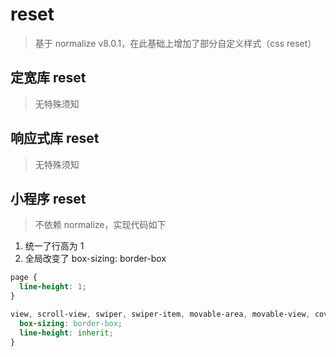 # reset
> 基于 normalize v8.0.1，在此基础上增加了部分自定义样式（css reset）

## 定宽库 reset
> 无特殊须知

## 响应式库 reset
> 无特殊须知

## 小程序 reset
> 不依赖 normalize，实现代码如下
1. 统一了行高为 1
2. 全局改变了 box-sizing: border-box

```scss
page {
  line-height: 1;
}

view, scroll-view, swiper, swiper-item, movable-area, movable-view, cover-view, cover-image, icon, text, rich-text, progress, button, checkbox-group, checkbox, form, input, label, picker, picker-view, radio-group, radio, slider, switch, textarea, navigator, functional-page-navigator, image, video, camera, live-player, live-pusher, map, canvas, open-data, web-view, ad {
  box-sizing: border-box;
  line-height: inherit;
}
```